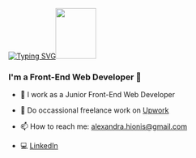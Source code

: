 [![Typing SVG](https://readme-typing-svg.herokuapp.com?font=Montserrat&color=%23FD428C&size=38&center=true&vCenter=true&lines=Hi%2C+I'm+Alex)](https://git.io/typing-svg)<img src="https://media.giphy.com/media/lSJyfxxuewjTBJZW3L/giphy.gif" width="80px" height="100px"/>

### I'm a Front-End Web Developer 🤘

- 🦄 I work as a Junior Front-End Web Developer 
- 🚀 Do occassional freelance work on [Upwork ](https://www.upwork.com/freelancers/~01f4c77eb5abe7904e)
- 📫 How to reach me: alexandra.hionis@gmail.com
- 💻 [LinkedIn ](https://www.linkedin.com/in/alexandra-hionis/)

  <!-- ![Alex's GitHub stats](https://github-readme-stats.vercel.app/api?username=alexandra-hionis&theme=radical) -->
